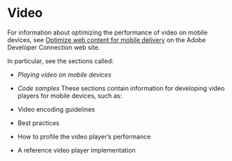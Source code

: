 # Video

For information about optimizing the performance of video on mobile devices, see
[Optimize web content for mobile delivery](https://web.archive.org/web/20120713034701/http://www.adobe.com/devnet/devices/fpmobile.html)
on the Adobe Developer Connection web site.

In particular, see the sections called:

- _Playing video on mobile devices_

- _Code samples_ These sections contain information for developing video players
  for mobile devices, such as:

- Video encoding guidelines

- Best practices

- How to profile the video player’s performance

- A reference video player implementation

